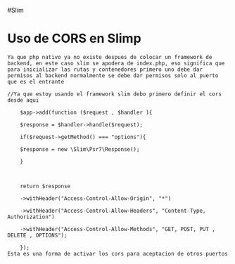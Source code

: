 #Slim

# Uso de CORS en Slimp

	Ya que php nativo ya no existe despues de colocar un framework de backend, en este caso slim se apodera de index.php, eso significa que para inicializar las rutas y contenedores primero uno debe dar permisos al backend normalmente se debe dar permisos solo al puerto que es el entrante 

	//Ya que estoy usando el framework slim debo primero definir el cors desde aqui

		$app->add(function ($request , $handler ){
		
		$response = $handler->handle($request);
		
		if($request->getMethod() === "options"){
		
		$response = new \Slim\Psr7\Response();
		
		}
		
		  
		
		return $response
		
		->withHeader("Access-Control-Allow-Origin", "*")
		
		->withHeader("Access-Control-Allow-Headers", "Content-Type, Authorization")
		
		->withHeader("Access-Control-Allow-Methods", "GET, POST, PUT , DELETE , OPTIONS");
		
		});
	Esta es una forma de activar los cors para aceptacion de otros puertos